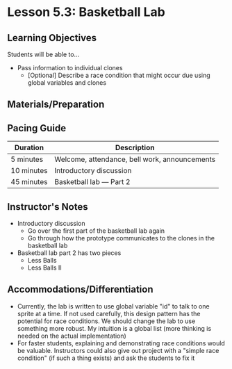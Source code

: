# Lesson 5.3: Basketball Lab

## Learning Objectives

Students will be able to...

-   Pass information to individual clones
    -   [Optional] Describe a race condition that might occur due using global variables and clones

## Materials/Preparation

## Pacing Guide

| Duration   | Description                                   |
| ---------- | --------------------------------------------- |
| 5 minutes  | Welcome, attendance, bell work, announcements |
| 10 minutes | Introductory discussion                       |
| 45 minutes | Basketball lab — Part 2                       |

## Instructor's Notes

-   Introductory discussion
    -   Go over the first part of the basketball lab again
    -   Go through how the prototype communicates to the clones in the basketball lab 
-   Basketball lab part 2 has two pieces
    -   Less Balls <!-- http://tealsclass.com/mod/page/view.php?id=14794 -->
    -   Less Balls II <!-- http://tealsclass.com/mod/page/view.php?id=14795 -->

## Accommodations/Differentiation

-   Currently, the lab is written to use global variable "id" to talk to one sprite at a time. If not used carefully, this design pattern has the potential for race conditions. We should change the lab to use something more robust. My intuition is a global list (more thinking is needed on the actual implementation)
-   For faster students, explaining and demonstrating race conditions would be valuable. Instructors could also give out project with a "simple race condition" (if such a thing exists) and ask the students to fix it

